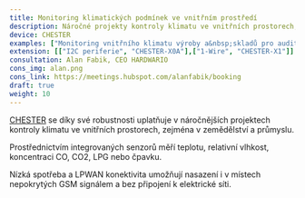```yaml
---
title: Monitoring klimatických podmínek ve vnitřním prostředí
description: Náročné projekty kontroly klimatu ve vnitřních prostorech, zejména v zemědělství a&nbsp;průmyslu.
device: CHESTER
examples: ["Monitoring vnitřního klimatu výroby a&nbsp;skladů pro audity kvality","Monitoring indexu teploty a vlhkosti (THI) u&nbsp;chovatelů zvířat","Monitoring klimatu v&nbsp;kancelářských prostorech","Monitoring teploty v&nbsp;mrazácích a&nbsp;chladících boxech"]
extension: [["I2C periferie", "CHESTER-X0A"],["1-Wire", "CHESTER-X1"]]
consultation: Alan Fabik, CEO HARDWARIO
cons_img: alan.png
cons_link: https://meetings.hubspot.com/alanfabik/booking
draft: true
weight: 10
---
```


[CHESTER](/cs/chester/) se díky své robustnosti uplatňuje v náročnějších projektech kontroly klimatu ve vnitřních prostorech, zejména v zemědělství a průmyslu.

Prostřednictvím integrovaných senzorů měří teplotu, relativní vlhkost, koncentraci CO, CO2, LPG nebo čpavku.

Nízká spotřeba a LPWAN konektivita umožňují nasazení i v místech nepokrytých GSM signálem a bez připojení k elektrické síti.

